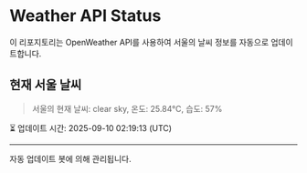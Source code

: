 
# Weather API Status

이 리포지토리는 OpenWeather API를 사용하여 서울의 날씨 정보를 자동으로 업데이트합니다.

## 현재 서울 날씨
> 서울의 현재 날씨: clear sky, 온도: 25.84°C, 습도: 57%

⏳ 업데이트 시간: 2025-09-10 02:19:13 (UTC)

---
자동 업데이트 봇에 의해 관리됩니다.
